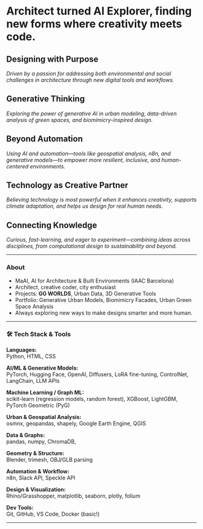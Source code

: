 # Architect turned AI Explorer, finding new forms where creativity meets code.

## Designing with Purpose
*Driven by a passion for addressing both environmental and social challenges in architecture through new digital tools and workflows.*

## Generative Thinking
*Exploring the power of generative AI in urban modeling, data-driven analysis of green spaces, and biomimicry-inspired design.*

## Beyond Automation
*Using AI and automation—tools like geospatial analysis, n8n, and generative models—to empower more resilient, inclusive, and human-centered environments.*

## Technology as Creative Partner
*Believing technology is most powerful when it enhances creativity, supports climate adaptation, and helps us design for real human needs.*

## Connecting Knowledge
*Curious, fast-learning, and eager to experiment—combining ideas across disciplines, from computational design to sustainability and beyond.*

---

### About

- MaAI, AI for Architecture & Built Environments (IAAC Barcelona)  
- Architect, creative coder, city enthusiast  
- Projects: **GG WORLDS**, Urban Data, 3D Generative Tools
- Portfolio: Generative Urban Models, Biomimicry Facades, Urban Green Space Analysis
- Always exploring new ways to make designs smarter and more human.

---

### 🛠️ Tech Stack & Tools

**Languages:**  
Python, HTML, CSS

**AI/ML & Generative Models:**  
PyTorch, Hugging Face, OpenAI, Diffusers, LoRA fine-tuning, ControlNet, LangChain, LLM APIs

**Machine Learning / Graph ML:**  
scikit-learn (regression models, random forest), XGBoost, LightGBM, PyTorch Geometric (PyG)

**Urban & Geospatial Analysis:**  
osmnx, geopandas, shapely, Google Earth Engine, QGIS

**Data & Graphs:**  
pandas, numpy, ChromaDB,

**Geometry & Structure:**  
Blender, trimesh, OBJ/GLB parsing

**Automation & Workflow:**  
n8n, Slack API, Speckle API

**Design & Visualization:**  
Rhino/Grasshopper, matplotlib, seaborn, plotly, folium

**Dev Tools:**  
Git, GitHub, VS Code, Docker (basic!)

---


<!--
**MisraSerenayy/MisraSerenayy** is a ✨ _special_ ✨ repository because its `README.md` (this file) appears on your GitHub profile.

Here are some ideas to get you started:

- 🔭 I’m currently working on ...
- 🌱 I’m currently learning ...
- 👯 I’m looking to collaborate on ...
- 🤔 I’m looking for help with ...
- 💬 Ask me about ...
- 📫 How to reach me: ...
- 😄 Pronouns: ...
- ⚡ Fun fact: ...
-->
